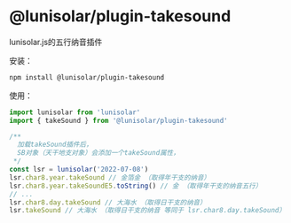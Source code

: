 # @lunisolar/plugin-takesound

lunisolar.js的五行纳音插件

安装：

```sh
npm install @lunisolar/plugin-takesound
```

使用：

```typescript
import lunisolar from 'lunisolar'
import { takeSound } from '@lunisolar/plugin-takesound'

/**
  加载takeSound插件后，
  SB对象（天干地支对象）会添加一个takeSound属性，
 */
const lsr = lunisolar('2022-07-08')
lsr.char8.year.takeSound // 金箔金 （取得年干支的纳音）
lsr.char8.year.takeSoundE5.toString() // 金 （取得年干支的纳音五行）
// ...
lsr.char8.day.takeSound // 大海水 （取得日干支的纳音）
lsr.takeSound // 大海水 （取得日干支的纳音 等同于 lsr.char8.day.takeSound）
```
